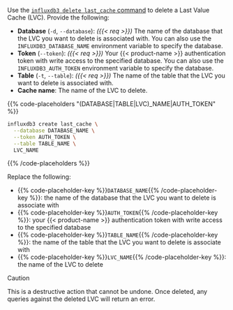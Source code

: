
Use the [`influxdb3 delete last_cache` command](/influxdb3/version/reference/cli/influxdb3/delete/last_cache/)
to delete a Last Value Cache (LVC). Provide the following:

- **Database** (`-d`, `--database`): _({{< req >}})_ The name of the database
  that the LVC you want to delete is associated with. You can also use the
  `INFLUXDB3_DATABASE_NAME` environment variable to specify the database.
- **Token** (`--token`): _({{< req >}})_ Your {{< product-name >}}
  authentication token with write access to the specified database.
  You can also use the `INFLUXDB3_AUTH_TOKEN` environment variable to specify
  the database.
- **Table** (`-t`, `--table`): _({{< req >}})_ The name of the table that the
  LVC you want to delete is associated with.
- **Cache name**: The name of the LVC to delete.

{{% code-placeholders "(DATABASE|TABLE|LVC)_NAME|AUTH_TOKEN" %}}
```bash
influxdb3 create last_cache \
  --database DATABASE_NAME \
  --token AUTH_TOKEN \
  --table TABLE_NAME \
  LVC_NAME
```
{{% /code-placeholders %}}

Replace the following:

- {{% code-placeholder-key %}}`DATABASE_NAME`{{% /code-placeholder-key %}}:
  the name of the database that the LVC you want to delete is associate with
- {{% code-placeholder-key %}}`AUTH_TOKEN`{{% /code-placeholder-key %}}:
  your {{< product-name >}} authentication token with write access to the
  specified database
- {{% code-placeholder-key %}}`TABLE_NAME`{{% /code-placeholder-key %}}:
  the name of the table that the LVC you want to delete is associate with
- {{% code-placeholder-key %}}`LVC_NAME`{{% /code-placeholder-key %}}:
  the name of the LVC to delete

> [!Caution]
> This is a destructive action that cannot be undone. Once deleted, any queries
> against the deleted LVC will return an error.
